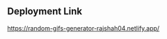 ## Deployment Link

https://random-gifs-generator-rajshah04.netlify.app/
<!-- try adding a download button to download a gif -->
